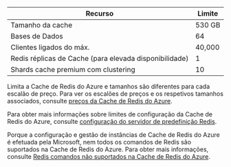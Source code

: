 | Recurso | Limite |
| --- | --- |
| Tamanho da cache |530 GB |
| Bases de Dados |64 |
| Clientes ligados do máx. |40,000 |
| Redis réplicas de Cache (para elevada disponibilidade) |1 |
| Shards cache premium com clustering |10 |

Limita a Cache de Redis do Azure e tamanhos são diferentes para cada escalão de preço. Para ver os escalões de preços e os respetivos tamanhos associados, consulte [preços da Cache de Redis do Azure](https://azure.microsoft.com/pricing/details/cache/).

Para obter mais informações sobre limites de configuração da Cache de Redis do Azure, consulte [configuração do servidor de predefinição Redis](../articles/redis-cache/cache-configure.md#default-redis-server-configuration).

Porque a configuração e gestão de instâncias de Cache de Redis do Azure é efetuada pela Microsoft, nem todos os comandos de Redis são suportados na Cache de Redis do Azure. Para obter mais informações, consulte [Redis comandos não suportados na Cache de Redis do Azure](../articles/redis-cache/cache-configure.md#redis-commands-not-supported-in-azure-redis-cache).

